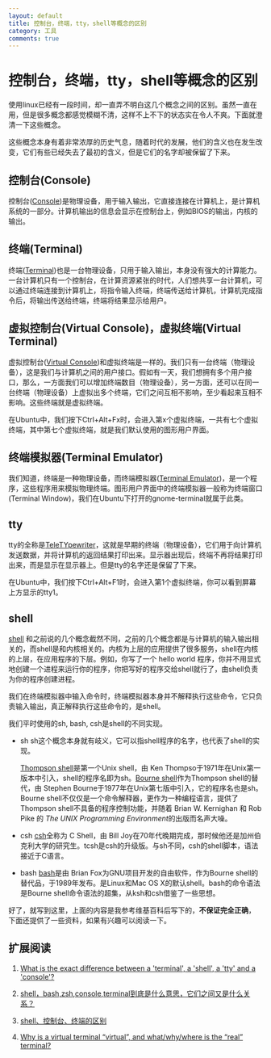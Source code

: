 ```yaml
---
layout: default
title: 控制台，终端，tty，shell等概念的区别
category: 工具
comments: true
---
```


# 控制台，终端，tty，shell等概念的区别

使用linux已经有一段时间，却一直弄不明白这几个概念之间的区别。虽然一直在用，但是很多概念都感觉模糊不清，这样不上不下的状态实在令人不爽。下面就澄清一下这些概念。

这些概念本身有着非常浓厚的历史气息，随着时代的发展，他们的含义也在发生改变，它们有些已经失去了最初的含义，但是它们的名字却被保留了下来。


## 控制台(Console)
控制台([Console](http://en.wikipedia.org/wiki/System_console))是物理设备，用于输入输出，它直接连接在计算机上，是计算机系统的一部分。计算机输出的信息会显示在控制台上，例如BIOS的输出，内核的输出。

## 终端(Terminal)
终端([Terminal](http://en.wikipedia.org/wiki/Computer_terminal))也是一台物理设备，只用于输入输出，本身没有强大的计算能力。一台计算机只有一个控制台，在计算资源紧张的时代，人们想共享一台计算机，可以通过终端连接到计算机上，将指令输入终端，终端传送给计算机，计算机完成指令后，将输出传送给终端，终端将结果显示给用户。

## 虚拟控制台(Virtual Console)，虚拟终端(Virtual Terminal)
虚拟控制台([Virtual Console](http://en.wikipedia.org/wiki/Virtual_console))和虚拟终端是一样的。我们只有一台终端（物理设备），这是我们与计算机之间的用户接口。假如有一天，我们想拥有多个用户接口，那么，一方面我们可以增加终端数目（物理设备），另一方面，还可以在同一台终端（物理设备）上虚拟出多个终端，它们之间互相不影响，至少看起来互相不影响。这些终端就是虚拟终端。

在Ubuntu中，我们按下Ctrl+Alt+Fx时，会进入第x个虚拟终端，一共有七个虚拟终端，其中第七个虚拟终端，就是我们默认使用的图形用户界面。

## 终端模拟器(Terminal Emulator)
我们知道，终端是一种物理设备，而终端模拟器([Terminal Emulator](http://en.wikipedia.org/wiki/Terminal_emulator))，是一个程序，这些程序用来模拟物理终端。图形用户界面中的终端模拟器一般称为终端窗口(Terminal Window)，我们在Ubuntu下打开的gnome-terminal就属于此类。

## tty
tty的全称是[TeleTYpewriter](http://en.wikipedia.org/wiki/Teletypewriter)，这就是早期的终端（物理设备），它们用于向计算机发送数据，并将计算机的返回结果打印出来。显示器出现后，终端不再将结果打印出来，而是显示在显示器上。但是tty的名字还是保留了下来。

在Ubuntu中，我们按下Ctrl+Alt+F1时，会进入第1个虚拟终端，你可以看到屏幕上方显示的tty1。

## shell
[shell](http://en.wikipedia.org/wiki/Shell_(computing)) 和之前说的几个概念截然不同，之前的几个概念都是与计算机的输入输出相关的，而shell是和内核相关的。内核为上层的应用提供了很多服务，shell在内核的上层，在应用程序的下层。例如，你写了一个 hello world 程序，你并不用显式地创建一个进程来运行你的程序，你把写好的程序交给shell就行了，由shell负责为你的程序创建进程。

我们在终端模拟器中输入命令时，终端模拟器本身并不解释执行这些命令，它只负责输入输出，真正解释执行这些命令的，是shell。

我们平时使用的sh, bash, csh是shell的不同实现。

* sh
sh这个概念本身就有岐义，它可以指shell程序的名字，也代表了shell的实现。

    [Thompson shell](http://en.wikipedia.org/wiki/Thompson_shell)是第一个Unix shell，由 Ken Thompso于1971年在Unix第一版本中引入，shell的程序名即为sh。[Bourne shell](http://en.wikipedia.org/wiki/Bourne_shell)作为Thompson shell的替代，由 Stephen Bourne于1977年在Unix第七版中引入，它的程序名也是sh。Bourne shell不仅仅是一个命令解释器，更作为一种编程语言，提供了Thompson shell不具备的程序控制功能，并随着 Brian W. Kernighan 和 Rob Pike 的 *The UNIX Programming Environment*的出版而名声大噪。

* csh
[csh](http://en.wikipedia.org/wiki/C_shell)全称为 C Shell，由 Bill Joy在70年代晚期完成，那时候他还是加州伯克利大学的研究生。tcsh是csh的升级版。与sh不同，csh的shell脚本，语法接近于C语言。

* bash
[bash](http://en.wikipedia.org/wiki/Bash_(Unix_shell))是由 Brian Fox为GNU项目开发的自由软件，作为Bourne shell的替代品，于1989年发布。是Linux和Mac OS X的默认shell。bash的命令语法是Bourne shell命令语法的超集，从ksh和csh借鉴了一些思想。


好了，就写到这里，上面的内容是我参考维基百科后写下的，**不保证完全正确**，
下面还提供了一些资料，如果有兴趣可以阅读一下。

## 扩展阅读

1. [What is the exact difference between a 'terminal', a 'shell', a 'tty' and a 'console'?](http://unix.stackexchange.com/questions/4126/what-is-the-exact-difference-between-a-terminal-a-shell-a-tty-and-a-con)

2. [shell，bash,zsh,console,terminal到底是什么意思，它们之间又是什么关系？](http://www.linuxsir.org/bbs/thread362001.html?pageon=1#2059206)

3. [shell、控制台、终端的区别](http://blog.csdn.net/caomiao2006/article/details/8791775)

4. [Why is a virtual terminal “virtual”, and what/why/where is the “real” terminal?](http://askubuntu.com/questions/14284/why-is-a-virtual-terminal-virtual-and-what-why-where-is-the-real-terminal)
